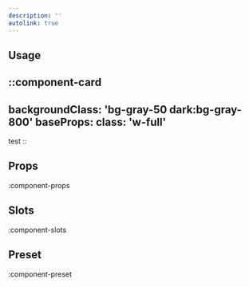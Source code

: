 ```yaml
---
description: ''
autolink: true
---
```


## Usage

::component-card
---
backgroundClass: 'bg-gray-50 dark:bg-gray-800'
baseProps:
  class: 'w-full'
---

test
::

## Props

:component-props

## Slots

:component-slots

## Preset

:component-preset
